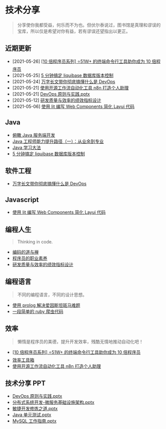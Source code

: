# 技术分享

> 分享使你我都受益，何乐而不为也。但伏尔泰说过，图书馆是真理和谬误的宝库，所以仅是希望对你有益，若有谬误还望指出以更正。

<!-- ## Hello World

> 打开计算机编程这扇大门。

* [计算机编程：自底向上方法](docs/world/自底向上方法.md)  -->

## 近期更新

* [2021-05-26] [[10 倍程序员系列] ⭐51W+ 的终端命令行工具助你成为 10 倍程序员](docs/10x/terminal.md)
* [2021-05-25] [5 分钟搞定 liquibase 数据库版本控制](docs/java/liquibase.md)
* [2021-05-24] [万字长文带你彻底搞懂什么是 DevOps](docs/engineering/devops.md)
* [2021-05-21] [使用开源工作流自动化工具 n8n 打造个人助理](docs/tools/n8n.md)
* [2021-05-21] [DevOps 原则与实践.pptx](docs/ppt/DevOps%20原则与实践.pptx)
* [2021-05-12] [研发质量与效率的绩效指标设计](docs/thinking/coder_kpi.md)
* [2021-05-06] [使用 lit 编写 Web Components 简化 Layui 代码](docs/js/lit_layui.md)

## Java

* [俯瞰 Java 服务端开发](docs/java/俯瞰Java服务端开发.md)
* [Java 工程师能力提升路径（一）：从业余到专业](docs/java/part_one_of_java_engineer_path.md)
* [Java 学习大法](docs/java/java_study_way.md)
* [5 分钟搞定 liquibase 数据库版本控制](docs/java/liquibase.md)

## 软件工程

* [万字长文带你彻底搞懂什么是 DevOps](docs/engineering/devops.md)

## Javascript

* [使用 lit 编写 Web Components 简化 Layui 代码](docs/js/lit_layui.md)

## 编程人生

> Thinking in code.

* [编码的道与禅](docs/thinking/编码的道与禅.md)
* [程序员的职业素养](docs/thinking/程序员的职业素养.md)
* [研发质量与效率的绩效指标设计](docs/thinking/coder_kpi.md)

<!-- ## 架构 -->

<!-- ## 数据库 -->

## 编程语言

> 不同的编程语言，不同的设计思想。

* [使用 prolog 解决爱因斯坦斑马难题](docs/lang/使用prolog解决爱因斯坦斑马难题.md)
* [一段简单的 ruby 爬虫代码](docs/lang/一段简单的ruby爬虫代码.md)

## 效率

> 懒惰是程序员的美德，提升开发效率，残酷无情地推动自动化吧！

* [[10 倍程序员系列] ⭐51W+ 的终端命令行工具助你成为 10 倍程序员](docs/10x/terminal.md)
* [效率工具箱](docs/tools/我的效率工具箱.md)
* [使用开源工作流自动化工具 n8n 打造个人助理](docs/tools/n8n.md)

## 技术分享 PPT

* [DevOps 原则与实践.pptx](docs/ppt/DevOps%20原则与实践.pptx)
* [分布式系统开发-微服务基础设施架构.pptx](docs/java/分布式系统开发-微服务基础设施架构.pptx)
* [敏捷开发修炼之道.pptx](docs/thinking/敏捷开发修炼之道.pptx)
* [Java 单元测试.pptx](docs/java/java单元测试.pptx)
* [MySQL 工作指南.pptx](docs/db/MySQL%20工作指南.pptx)